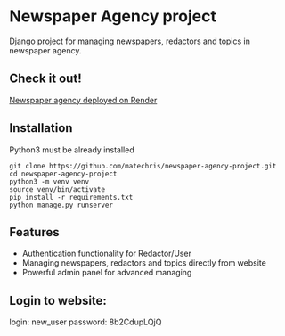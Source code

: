 # Newspaper Agency project

Django project for managing newspapers, redactors and topics in newspaper agency.

## Check it out!

[Newspaper agency deployed on Render](https://newspaper-agency-w5mp.onrender.com/)

## Installation

Python3 must be already installed

```shell
git clone https://github.com/matechris/newspaper-agency-project.git
cd newspaper-agency-project
python3 -m venv venv
source venv/bin/activate
pip install -r requirements.txt
python manage.py runserver
```

## Features

* Authentication functionality for Redactor/User
* Managing newspapers, redactors and topics directly from website
* Powerful admin panel for advanced managing

## Login to website:
login: new_user
password: 8b2CdupLQjQ
